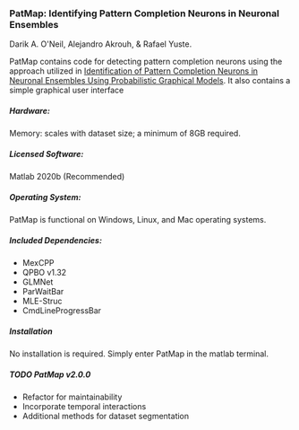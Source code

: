 ### PatMap: Identifying Pattern Completion Neurons in Neuronal Ensembles
Darik A. O'Neil, Alejandro Akrouh, & Rafael Yuste.

PatMap contains code for detecting pattern completion neurons using the approach utilized in [Identification of Pattern Completion Neurons in Neuronal Ensembles Using Probabilistic Graphical Models](https://www.jneurosci.org/content/41/41/8577). It also contains a simple graphical user interface

##### Hardware:
Memory: scales with dataset size; a minimum of 8GB required. 

##### Licensed Software:
Matlab 2020b (Recommended)

##### Operating System:
PatMap is functional on Windows, Linux, and Mac operating systems.

##### Included Dependencies:
* MexCPP
* QPBO v1.32
* GLMNet
* ParWaitBar
* MLE-Struc
* CmdLineProgressBar

##### Installation
No installation is required. Simply enter PatMap in the matlab terminal.

##### TODO PatMap v2.0.0
* Refactor for maintainability
* Incorporate temporal interactions
* Additional methods for dataset segmentation
